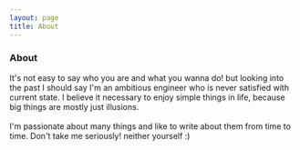 ```yaml
---
layout: page
title: About
---
```

<h3>About</h3>
<dive>
  <p class="message">It's not easy to say who you are and what you wanna do! but looking into the past I should say I'm an ambitious engineer who is never satisfied with current state. I believe it necessary to enjoy simple things in life, because big things are mostly just illusions. <br><br>I'm passionate about many things and like to write about them from time to time. Don't take me seriously! neither yourself :)</p>
</div>
